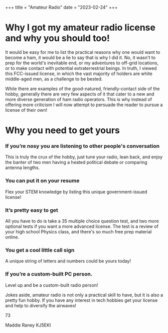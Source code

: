 +++
title = "Amateur Radio"
date = "2023-02-24"
+++

Why I got my amateur radio license and why you should too!
==========================================================
<!--more-->

It would be easy for me to list the practical reasons why one would want to become a ham, it would be a lie to say that is why I did it. No, it wasn't to prep for the world's inevitable end, or my adventures to off-grid locations, or to make contact with potential extraterrestrial beings. In truth, I viewed this FCC-issued license, in which the vast majority of holders are white middle-aged men, as a challenge to be bested. 

While there are examples of the good-natured, friendly-contact side of the hobby, generally there are very few aspects of it that cater to a new and more diverse generation of ham radio operators. This is why instead of offering more criticism I will now attempt to persuade the reader to pursue a license of their own! 

Why you need to get yours
=============================

### If you’re nosy you are listening to other people's conversation
This is truly the crux of the hobby, just tune your radio, lean back, and enjoy the banter of two men having a heated political debate or comparing antenna lengths. 

### You can put it on your resume
Flex your STEM knowledge by listing this unique government-issued license! 

### It’s pretty easy to get 
All you have to do is take a 35 multiple choice question test, and two more optional tests if you want a more advanced license. The test is a review of your high school Physics class, and there's so much free prep material online. 

### You get a cool little call sign
A unique string of letters and numbers could be yours today!

### If you’re a custom-built PC person.
Level up and be a custom-built radio person! 

Jokes aside, amateur radio is not only a practical skill to have, but it is also a pretty fun hobby. If you have any interest in tech hobbies get your license and help to diversify the airwaves! 

73

Maddie Raney KJ5EKI


